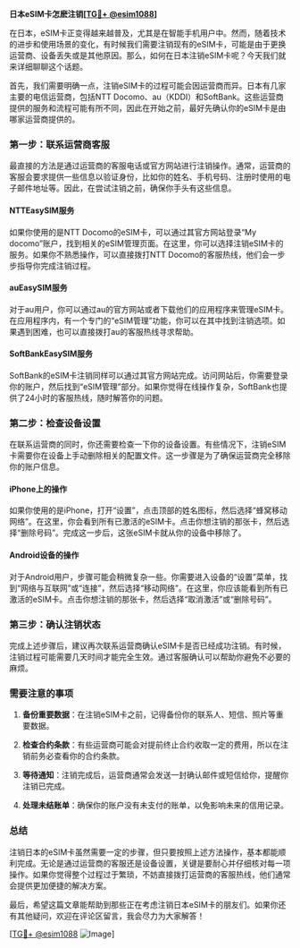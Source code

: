 **日本eSIM卡怎麽注销[[TG💪+ @esim1088](https://t.me/s/esim1088)]**

在日本，eSIM卡正变得越来越普及，尤其是在智能手机用户中。然而，随着技术的进步和使用场景的变化，有时候我们需要注销现有的eSIM卡，可能是由于更换运营商、设备丢失或是其他原因。那么，如何在日本注销eSIM卡呢？今天我们就来详细聊聊这个话题。

首先，我们需要明确一点，注销eSIM卡的过程可能会因运营商而异。日本有几家主要的电信运营商，包括NTT Docomo、au（KDDI）和SoftBank。这些运营商提供的服务和流程可能有所不同，因此在开始之前，最好先确认你的eSIM卡是由哪家运营商提供的。

### 第一步：联系运营商客服

最直接的方法是通过运营商的客服电话或官方网站进行注销操作。通常，运营商的客服会要求提供一些信息以验证身份，比如你的姓名、手机号码、注册时使用的电子邮件地址等。因此，在尝试注销之前，确保你手头有这些信息。

#### NTTEasySIM服务

如果你使用的是NTT Docomo的eSIM卡，可以通过其官方网站登录“My docomo”账户，找到相关的eSIM管理页面。在这里，你可以选择注销eSIM卡的服务。如果你不熟悉操作，可以直接拨打NTT Docomo的客服热线，他们会一步步指导你完成注销过程。

#### auEasySIM服务

对于au用户，你可以通过au的官方网站或者下载他们的应用程序来管理eSIM卡。在应用程序内，有一个专门的“eSIM管理”功能，你可以在其中找到注销选项。如果遇到困难，也可以直接拨打au的客服热线寻求帮助。

#### SoftBankEasySIM服务

SoftBank的eSIM卡注销同样可以通过其官方网站完成。访问网站后，你需要登录你的账户，然后找到“eSIM管理”部分。如果你觉得在线操作复杂，SoftBank也提供了24小时的客服热线，随时解答你的问题。

### 第二步：检查设备设置

在联系运营商的同时，你还需要检查一下你的设备设置。有些情况下，注销eSIM卡需要你在设备上手动删除相关的配置文件。这一步骤是为了确保运营商完全移除你的账户信息。

#### iPhone上的操作

如果你使用的是iPhone，打开“设置”，点击顶部的姓名图标，然后选择“蜂窝移动网络”。在这里，你会看到所有已激活的eSIM卡。点击你想注销的那张卡，然后选择“删除号码”。完成这一步后，这张eSIM卡就从你的设备中移除了。

#### Android设备的操作

对于Android用户，步骤可能会稍微复杂一些。你需要进入设备的“设置”菜单，找到“网络与互联网”或“连接”，然后选择“移动网络”。在这里，你应该能看到所有已激活的eSIM卡。点击你想注销的那张卡，然后选择“取消激活”或“删除号码”。

### 第三步：确认注销状态

完成上述步骤后，建议再次联系运营商确认eSIM卡是否已经成功注销。有时候，注销过程可能需要几天时间才能完全生效。通过客服确认可以帮助你避免不必要的麻烦。

### 需要注意的事项

1. **备份重要数据**：在注销eSIM卡之前，记得备份你的联系人、短信、照片等重要数据。
   
2. **检查合约条款**：有些运营商可能会对提前终止合约收取一定的费用，所以在注销前务必查看你的合约条款。

3. **等待通知**：注销完成后，运营商通常会发送一封确认邮件或短信给你，提醒你注销已完成。

4. **处理未结账单**：确保你的账户没有未支付的账单，以免影响未来的信用记录。

### 总结

注销日本的eSIM卡虽然需要一定的步骤，但只要按照上述方法操作，基本都能顺利完成。无论是通过运营商的客服还是设备设置，关键是要耐心并仔细核对每一项操作。如果你觉得整个过程过于繁琐，不妨直接拨打运营商的客服热线，他们通常会提供更加便捷的解决方案。

最后，希望这篇文章能帮助到那些正在考虑注销日本eSIM卡的朋友们。如果你还有其他疑问，欢迎在评论区留言，我会尽力为大家解答！

[[TG💪+ @esim1088](https://t.me/s/esim1088) ![Image](https://i.postimg.cc/4NQfJmqS/Snipaste-2025-05-13-00-14-12.png)]